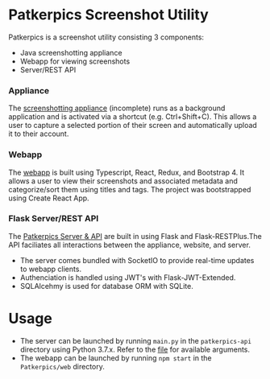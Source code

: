 # Patkerpics Screenshot Utility

Patkerpics is a screenshot utility consisting 3 components:
* Java screenshotting appliance
* Webapp for viewing screenshots
* Server/REST API

### Appliance
The [screenshotting appliance](./patkerpics-appliance) (incomplete) runs as a background application and is activated
via a shortcut (e.g. Ctrl+Shift+C). This allows a user to capture a selected portion of their screen and automatically upload it to their account.

### Webapp
The [webapp](./Patkerpics) is built using Typescript, React, Redux, and Bootstrap 4. It allows a user to view their screenshots and associated metadata and categorize/sort them using titles and tags. The project was bootstrapped using Create React App.

### Flask Server/REST API
The [Patkerpics Server & API](./patkerpics-api) are built in using Flask and Flask-RESTPlus.The API faciliates all interactions between the appliance, website, and server.
- The server comes bundled with SocketIO to provide real-time updates to webapp clients.
- Authenciation is handled using JWT's with Flask-JWT-Extended.
- SQLAlcehmy is used for database ORM with SQLite.

# Usage
- The server can be launched by running `main.py` in the `patkerpics-api` directory using Python 3.7.x. Refer to the [file](./patkerpics-api) for available arguments.
- The webapp can be launched by running `npm start` in the `Patkerpics/web` directory.